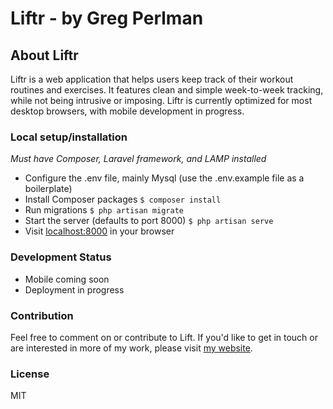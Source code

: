 # Liftr - by Greg Perlman

## About Liftr

Liftr is a web application that helps users keep track of their workout routines and exercises. It features clean and simple week-to-week tracking, while not being intrusive or imposing. Liftr is currently optimized for most desktop browsers, with mobile development in progress.

### Local setup/installation

*Must have Composer, Laravel framework, and LAMP installed*

- Configure the .env file, mainly Mysql (use the .env.example file as a boilerplate)
- Install Composer packages
`$ composer install`
- Run migrations
`$ php artisan migrate`
- Start the server (defaults to port 8000)
`$ php artisan serve`
- Visit [localhost:8000](http://localhost:8000) in your browser

### Development Status

- Mobile coming soon
- Deployment in progress

### Contribution

Feel free to comment on or contribute to Lift. If you'd like to get in touch or are interested in more of my work, please visit [my website](http://gregperlman.net).

### License

MIT
